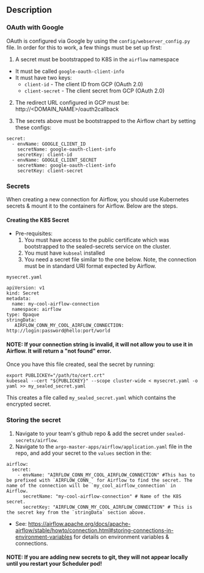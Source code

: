 ## Description

### OAuth with Google
OAuth is configured via Google by using the `config/webserver_config.py` file. In order for this to work, a few things must be set up first:

1. A secret must be bootstrapped to K8S in the `airflow` namespace
  - It must be called `google-oauth-client-info`
  - It must have two keys:
    - `client-id` - The client ID from GCP (OAuth 2.0)
    - `client-secret` - The client secret from GCP (OAuth 2.0)
2. The redirect URL configured in GCP must be: http://<DOMAIN_NAME>/oauth2callback

3. The secrets above must be bootstrapped to the Airflow chart by setting these configs:
```
secret:
  - envName: GOOGLE_CLIENT_ID
    secretName: google-oauth-client-info
    secretKey: client-id
  - envName: GOOGLE_CLIENT_SECRET
    secretName: google-oauth-client-info
    secretKey: client-secret
```

### Secrets
When creating a new connection for Airflow, you should use Kubernetes secrets & mount it to the containers for Airflow. Below are the steps.


#### Creating the K8S Secret

* Pre-requisites: 
  1. You must have access to the public certificate which was bootstrapped to the sealed-secrets service on the cluster.
  2. You must have `kubseal` installed
  3. You need a secret file similar to the one below. Note, the connection must be in standard URI format expected by Airflow.

`mysecret.yaml`
```
apiVersion: v1
kind: Secret
metadata:
  name: my-cool-airflow-connection
  namespace: airflow
type: Opaque
stringData:
   AIRFLOW_CONN_MY_COOL_AIRFLOW_CONNECTION: http://login:password@hello:port/world
```
#### NOTE: If your connection string is invalid, it will not allow you to use it in Airflow. It will return a "not found" error.

Once you have this file created, seal the secret by running:

```
export PUBLICKEY="/path/to/cert.crt"
kubeseal --cert "${PUBLICKEY}" --scope cluster-wide < mysecret.yaml -o yaml >> my_sealed_secret.yaml
```

This creates a file called `my_sealed_secret.yaml` which contains the encrypted secret.

### Storing the secret

1. Navigate to your team's github repo & add the secret under `sealed-secrets/airflow`.
2. Navigate to the `argo-master-apps/airflow/application.yaml` file in the repo, and add your secret to the `values` section in the:

```
airflow:
  secret:
    - envName: "AIRFLOW_CONN_MY_COOL_AIRFLOW_CONNECTION" #This has to be prefixed with `AIRFLOW_CONN_` for Airflow to find the secret. The name of the connection will be `my_cool_airflow_connection` in Airflow.
      secretName: "my-cool-airflow-connection" # Name of the K8S secret.
      secretKey: "AIRFLOW_CONN_MY_COOL_AIRFLOW_CONNECTION" # This is the secret key from the `stringData` section above.
```
* See: https://airflow.apache.org/docs/apache-airflow/stable/howto/connection.html#storing-connections-in-environment-variables for details on environment variables & connections.


#### NOTE: If you are adding new secrets to git, they will not appear locally until you restart your Scheduler pod!